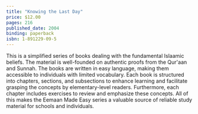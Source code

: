 ```yaml
---
title: "Knowing the Last Day"
price: $12.00
pages: 216
published_date: 2004
binding: paperback
isbn: 1-891229-09-5
---
```


This is a simplified series of books dealing with the fundamental Islaamic beliefs. The material is well-founded on authentic proofs from the Qur'aan and Sunnah. The books are written in easy language, making them accessible to individuals with limited vocabulary. Each book is structured into chapters, sections, and subsections to enhance learning and facilitate grasping the concepts by elementary-level readers. Furthermore, each chapter includes exercises to review and emphasize these concepts. All of this makes the Eemaan Made Easy series a valuable source of reliable study material for schools and individuals.
